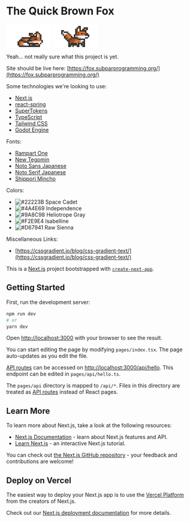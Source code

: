 # The Quick Brown Fox

<span>
    <img src=".github/assets/fox-animated-6-half-height-lg.gif" width="120" height="60" />
    <img src=".github/assets/fox-animated-4-half-height-lg.gif" width="120" height="60" />
</span>

Yeah... not really sure what this project is yet.

Site should be live here: [https://fox.subparprogramming.org/](https://fox.subparprogramming.org/)

Some technologies we're looking to use:

- [Next.js](https://nextjs.org/)
- [react-spring](https://react-spring.io/)
- [SuperTokens](https://supertokens.com/)
- [TypeScript](https://www.typescriptlang.org/)
- [Tailwind CSS](https://tailwindcss.com/)
- [Godot Engine](https://godotengine.org/)

Fonts:

- [Rampart One](https://fonts.google.com/specimen/Rampart+One)
- [New Tegomin](https://fonts.google.com/specimen/New+Tegomin)
- [Noto Sans Japanese](https://fonts.google.com/noto/specimen/Noto+Sans+JP)
- [Noto Serif Japanese](https://fonts.google.com/noto/specimen/Noto+Serif+JP)
- [Shippori Mincho](https://fonts.google.com/specimen/Shippori+Mincho)

Colors:

- ![#22223B](https://via.placeholder.com/16/22223B/000000?text=+) Space Cadet
- ![#4A4E69](https://via.placeholder.com/16/4A4E69/000000?text=+) Independence
- ![#9A8C98](https://via.placeholder.com/16/9A8C98/000000?text=+) Heliotrope Gray
- ![#F2E9E4](https://via.placeholder.com/16/F2E9E4/000000?text=+) Isabelline
- ![#D67941](https://via.placeholder.com/16/D67941/000000?text=+) Raw Sienna

Miscellaneous Links:

- [https://cssgradient.io/blog/css-gradient-text/](https://cssgradient.io/blog/css-gradient-text/)

This is a [Next.js](https://nextjs.org/) project bootstrapped with [`create-next-app`](https://github.com/vercel/next.js/tree/canary/packages/create-next-app).

## Getting Started

First, run the development server:

```bash
npm run dev
# or
yarn dev
```

Open [http://localhost:3000](http://localhost:3000) with your browser to see the result.

You can start editing the page by modifying `pages/index.tsx`. The page auto-updates as you edit the file.

[API routes](https://nextjs.org/docs/api-routes/introduction) can be accessed on [http://localhost:3000/api/hello](http://localhost:3000/api/hello). This endpoint can be edited in `pages/api/hello.ts`.

The `pages/api` directory is mapped to `/api/*`. Files in this directory are treated as [API routes](https://nextjs.org/docs/api-routes/introduction) instead of React pages.

## Learn More

To learn more about Next.js, take a look at the following resources:

- [Next.js Documentation](https://nextjs.org/docs) - learn about Next.js features and API.
- [Learn Next.js](https://nextjs.org/learn) - an interactive Next.js tutorial.

You can check out [the Next.js GitHub repository](https://github.com/vercel/next.js/) - your feedback and contributions are welcome!

## Deploy on Vercel

The easiest way to deploy your Next.js app is to use the [Vercel Platform](https://vercel.com/new?utm_medium=default-template&filter=next.js&utm_source=create-next-app&utm_campaign=create-next-app-readme) from the creators of Next.js.

Check out our [Next.js deployment documentation](https://nextjs.org/docs/deployment) for more details.
